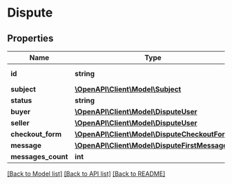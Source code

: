 # Dispute

## Properties
Name | Type | Description | Notes
------------ | ------------- | ------------- | -------------
**id** | **string** | Identifier of the dispute | 
**subject** | [**\OpenAPI\Client\Model\Subject**](Subject.md) |  | 
**status** | **string** |  | 
**buyer** | [**\OpenAPI\Client\Model\DisputeUser**](DisputeUser.md) |  | 
**seller** | [**\OpenAPI\Client\Model\DisputeUser**](DisputeUser.md) |  | 
**checkout_form** | [**\OpenAPI\Client\Model\DisputeCheckoutForm**](DisputeCheckoutForm.md) |  | 
**message** | [**\OpenAPI\Client\Model\DisputeFirstMessage**](DisputeFirstMessage.md) |  | 
**messages_count** | **int** |  | 

[[Back to Model list]](../README.md#documentation-for-models) [[Back to API list]](../README.md#documentation-for-api-endpoints) [[Back to README]](../README.md)


